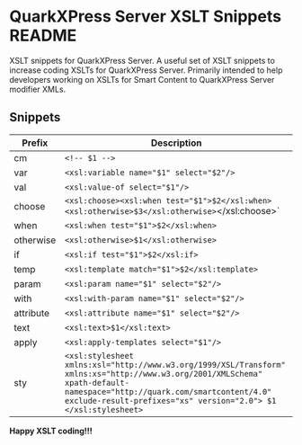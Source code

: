 # QuarkXPress Server XSLT Snippets README

XSLT snippets for QuarkXPress Server.
A useful set of XSLT snippets to increase coding XSLTs for QuarkXPress Server. 
Primarily intended to help developers working on XSLTs for Smart Content to QuarkXPress Server modifier XMLs.

## Snippets

| Prefix      | Description |
| ----------- | ----------------------------------- |
| cm        | `<!-- $1 -->`  |
| var       | `<xsl:variable name="$1" select="$2"/>` |
| val       | `<xsl:value-of select="$1"/>` |
| choose    | `<xsl:choose><xsl:when test="$1">$2</xsl:when><xsl:otherwise>$3</xsl:otherwise>`</xsl:choose>` |
| when      | `<xsl:when test="$1">$2</xsl:when>` |
| otherwise | `<xsl:otherwise>$1</xsl:otherwise>` |
| if        | `<xsl:if test="$1">$2</xsl:if>` |
| temp      | `<xsl:template match="$1">$2</xsl:template>` |
| param     | `<xsl:param name="$1" select="$2"/>` |
| with      | `<xsl:with-param name="$1" select="$2"/>` |
| attribute | `<xsl:attribute name="$1" select="$2"/>` |
| text      | `<xsl:text>$1</xsl:text>` |
| apply     | `<xsl:apply-templates select="$1"/>` |
| sty       | `<xsl:stylesheet xmlns:xsl="http://www.w3.org/1999/XSL/Transform" xmlns:xs="http://www.w3.org/2001/XMLSchema" xpath-default-namespace="http://quark.com/smartcontent/4.0" exclude-result-prefixes="xs" version="2.0"> $1 </xsl:stylesheet>` |



**Happy XSLT coding!!!**